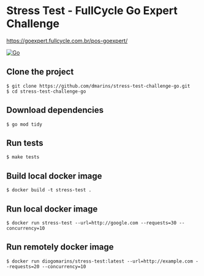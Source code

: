 # Stress Test - FullCycle Go Expert Challenge

https://goexpert.fullcycle.com.br/pos-goexpert/

[![Go](https://img.shields.io/badge/go-1.22.5-informational?logo=go)](https://go.dev)

## Clone the project

```
$ git clone https://github.com/dmarins/stress-test-challenge-go.git
$ cd stress-test-challenge-go
```

## Download dependencies

```
$ go mod tidy
```

## Run tests

```
$ make tests
```

## Build local docker image

```
$ docker build -t stress-test .
```

## Run local docker image

```
$ docker run stress-test --url=http://google.com --requests=30 --concurrency=10
```

## Run remotely docker image

```
$ docker run diogomarins/stress-test:latest --url=http://example.com --requests=20 --concurrency=10
```